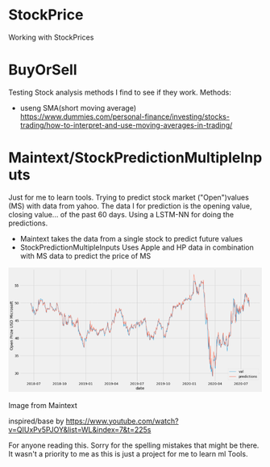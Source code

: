 # StockPrice
Working with StockPrices

# BuyOrSell
Testing Stock analysis methods I find to see if they work.
Methods:
- useng SMA(short moving average) https://www.dummies.com/personal-finance/investing/stocks-trading/how-to-interpret-and-use-moving-averages-in-trading/


# Maintext/StockPredictionMultipleInputs
Just for me to learn tools. Trying to predict stock market ("Open")values (MS) with data from yahoo. The data I for prediction is the opening value, closing value... of the past 60 days. Using a LSTM-NN for doing the predictions.
- Maintext takes the data from a single stock to predict future values
- StockPredictionMultipleInputs Uses Apple and HP data in combination with MS data to predict the price of MS

![GitHub Logo](/Images/PredCompare.png)

Image from Maintext

inspired/base by https://www.youtube.com/watch?v=QIUxPv5PJOY&list=WL&index=7&t=225s

For anyone reading this. Sorry for the spelling mistakes that might be there. It wasn't a priority to me as this is just a project for me to learn ml Tools.
